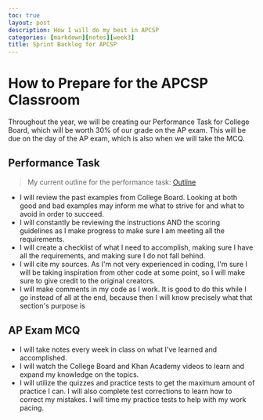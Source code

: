 ```yaml
---
toc: true
layout: post
description: How I will do my best in APCSP
categories: [markdown][notes][week3]
title: Sprint Backlog for APCSP
---
```


# How to Prepare for the APCSP Classroom

Throughout the year, we will be creating our Performance Task for College Board, which will be worth 30% of our grade on the AP exam. This will be due on the day of the AP exam, which is also when we will take the MCQ. 

## Performance Task
> My current outline for the performance task: [Outline](https://annikaliao.github.io/annika/jupyter/2022/09/11/creative-development-outline.html)

- I will review the past examples from College Board. Looking at both good and bad examples may inform me what to strive for and what to avoid in order to succeed.
- I will constantly be reviewing the instructions AND the scoring guidelines as I make progress to make sure I am meeting all the requirements.
- I will create a checklist of what I need to accomplish, making sure I have all the requirements, and making sure I do not fall behind.
- I will cite my sources. As I'm not very experienced in coding, I'm sure I will be taking inspiration from other code at some point, so I will make sure to give credit to the original creators.
- I will make comments in my code as I work. It is good to do this while I go instead of all at the end, because then I will know precisely what that section's purpose is

## AP Exam MCQ

- I will take notes every week in class on what I've learned and accomplished.
- I will watch the College Board and Khan Academy videos to learn and expand my knowledge on the topics.
- I will utilize the quizzes and practice tests to get the maximum amount of practice I can. I will also complete test corrections to learn how to correct my mistakes. I will time my practice tests to help with my work pacing. 